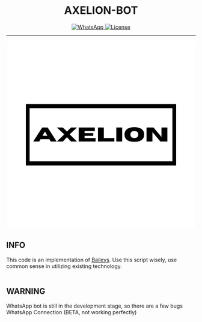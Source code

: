 <div align="center">
  <h1>AXELION-BOT</h1>
</div>

<div align="center">
  <a href="https://wa.me/6288292024190">
    <img src="https://img.shields.io/badge/WhatsApp-25D366" alt="WhatsApp">
  </a>
  <a href="./LICENSE">
    <img src="https://img.shields.io/badge/license-MIT-orange" alt="License">
  </a>
</div>

<hr>

<div align="center">
  <img src="./temps/axelion.jpg" alt="Axelion Bot" style="max-width: 100%; height: auto;">
</div>

## INFO

This code is an implementation of [Baileys](https://github.com/WhiskeySockets/Baileys).
Use this script wisely, use common sense in utilizing existing technology.  
<br>

## WARNING

WhatsApp bot is still in the development stage, so there are a few bugs WhatsApp Connection (BETA, not working perfectly)
